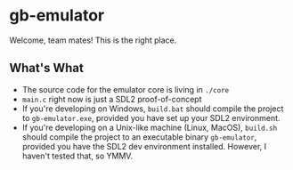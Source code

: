 # gb-emulator

Welcome, team mates! This is the right place.

## What's What

* The source code for the emulator core is living in `./core`
* `main.c` right now is just a SDL2 proof-of-concept
* If you're developing on Windows, `build.bat` should compile the project to `gb-emulator.exe`, provided you have set up your SDL2 environment.
* If you're developing on a Unix-like machine (Linux, MacOS), `build.sh` should compile the project to an executable binary `gb-emulator`, provided you have the SDL2 dev environment installed. However, I haven't tested that, so YMMV.